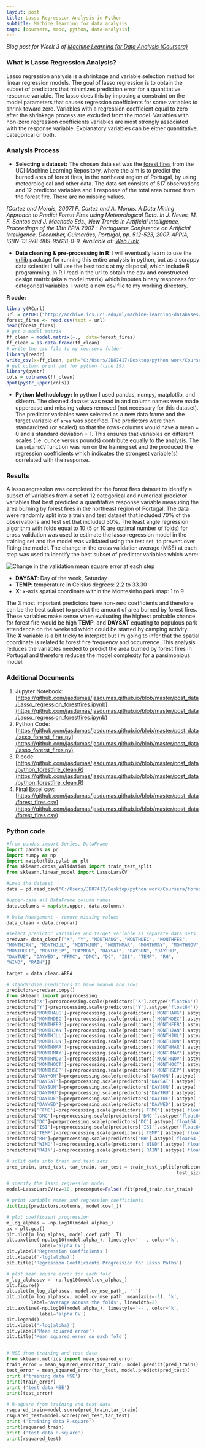 ```yaml
---
layout: post
title: Lasso Regression Analysis in Python
subtitle: Machine learning for data analysis
tags: [coursera, mooc, python, data-analysis]
---
```


_Blog post for Week 3 of [Machine Learning for Data Analysis (Coursera)](https://www.coursera.org/learn/machine-learning-data-analysis)_

### What is Lasso Regression Analysis?

Lasso regression analysis is a shrinkage and variable selection method for linear regression models. The goal of lasso regression is to obtain the subset of predictors that minimizes prediction error for a quantitative response variable. The lasso does this by imposing a constraint on the model parameters that causes regression coefficients for some variables to shrink toward zero. Variables with a regression coefficient equal to zero after the shrinkage process are excluded from the model. Variables with non-zero regression coefficients variables are most strongly associated with the response variable. Explanatory variables can be either quantitative, categorical or both.

### Analysis Process

* **Selecting a dataset:** The chosen data set was the [forest fires](http://archive.ics.uci.edu/ml/datasets/Forest+Fires) from the UCI Machine Learning Repository, where the aim is to predict the burned area of forest fires, in the northeast region of Portugal, by using meteorological and other data. The data set consists of 517 observations and 12 predictor variables and 1 response of the total area burned from the forest fire. There are no missing values.

_[Cortez and Morais, 2007] P. Cortez and A. Morais. A Data Mining Approach to Predict Forest Fires using Meteorological Data. In J. Neves, M. F. Santos and J. Machado Eds., New Trends in Artificial Intelligence, Proceedings of the 13th EPIA 2007 - Portuguese Conference on Artificial Intelligence, December, Guimarães, Portugal, pp. 512-523, 2007. APPIA, ISBN-13 978-989-95618-0-9. Available at: [Web Link](http://www3.dsi.uminho.pt/pcortez/fires.pdf)._

* **Data cleaning & pre-processing in R:** I will eventually learn to use the [urllib](https://docs.python.org/3/howto/urllib2.html) package for running this entire analysis in python, but as a scrappy data scientist I will use the best tools at my disposal, which include R programming. In R I read in the url to obtain the csv and constructed design matrix (aka a model matrix) which imputes binary responses for categorical variables. I wrote a new csv file to my working directory.

**R code:**

```r
library(RCurl)
url = getURL("http://archive.ics.uci.edu/ml/machine-learning-databases/forest-fires/forestfires.csv")
forest_fires <- read.csv(text = url)
head(forest_fires)
# get a model matrix
ff_clean = model.matrix(~.,  data=forest_fires)
ff_clean = as.data.frame(ff_clean)
# write the csv file to my coursera folder
library(readr)
write_csv(x=ff_clean, path="C:/Users/JD87417/Desktop/python work/Coursera/forest_fires.csv")
# get column print out for python (line 19)
library(pystr)
cols = colnames(ff_clean)
dput(pystr_upper(cols))
```

* **Python Methodology:** In python I used pandas, numpy, matplotlib, and sklearn. The cleaned dataset was read in and column names were made uppercase and missing values removed (not necessary for this dataset). The predictor variables were selected as a new data frame and the target variable of `area` was specified. The predictors were then standardized (or scaled) so that the rows-columns would have a mean = 0 and a standard deviation = 1. This ensures that variables on different scales (i.e. ounce versus pounds) contribute equally to the analysis. The `LassoLarsCV` function was run on the training set and the produced the regression coefficients which indicates the strongest variable(s) correlated with the response.

### Results

A lasso regression was completed for the forest fires dataset to identify a subset of variables from a set of 12 categorical and numerical predictor variables that best predicted a quantitative response variable measuring the area burning by forest fires in the northeast region of Portugal. The data were randomly split into a train and test dataset that included 70% of the observations and test set that included 30%. The least angle regression algorithm with folds equal to 10 (5 or 10 are optimal number of folds) for cross validation was used to estimate the lasso regression model in the training set and the model was validated using the test set, to prevent over fitting the model. The change in the cross validation average (MSE) at each step was used to identify the best subset of predictor variables which were:

![Change in the validation mean square error at each step](https://raw.githubusercontent.com/jasdumas/jasdumas.github.io/master/post_data/lasso_mse.png)

* **DAYSAT**: Day of the week, Saturday
* **TEMP**: temperature in Celsius degrees: 2.2 to 33.30
* **X**: x-axis spatial coordinate within the Montesinho park map: 1 to 9

The 3 most important predictors have non-zero coefficients and therefore can be the best subset to predict the amount of area burned by forest fires. These variables make sense when evaluating the highest probable chance for forest fire would be high **TEMP**, and **DAYSAT** equating to populous park attendance on the weekend which could be started by camping activity. The **X** variable is a bit tricky to interpret but I'm going to infer that the spatial coordinate is related to forest fire frequency and occurrence. This analysis reduces the variables needed to predict the area burned by forest fires in Portugal and therefore reduces the model complexity for a parsimonious model.

### Additional Documents

1. Jupyter Notebook: [https://github.com/jasdumas/jasdumas.github.io/blob/master/post_data/Lasso_regression_forestfires.ipynb](https://github.com/jasdumas/jasdumas.github.io/blob/master/post_data/Lasso_regression_forestfires.ipynb)
2. Python Code: [https://github.com/jasdumas/jasdumas.github.io/blob/master/post_data/lasso_forerst_fires.py](https://github.com/jasdumas/jasdumas.github.io/blob/master/post_data/lasso_forerst_fires.py)
3. R code: [https://github.com/jasdumas/jasdumas.github.io/blob/master/post_data/python_forestfire_clean.R](https://github.com/jasdumas/jasdumas.github.io/blob/master/post_data/python_forestfire_clean.R)
4. Final Excel csv: [https://github.com/jasdumas/jasdumas.github.io/blob/master/post_data/forest_fires.csv](https://github.com/jasdumas/jasdumas.github.io/blob/master/post_data/forest_fires.csv)

### Python code
```python
#from pandas import Series, DataFrame
import pandas as pd
import numpy as np
import matplotlib.pylab as plt
from sklearn.cross_validation import train_test_split
from sklearn.linear_model import LassoLarsCV

#Load the dataset
data = pd.read_csv("C:/Users/JD87417/Desktop/python work/Coursera/forest_fires.csv")

#upper-case all DataFrame column names
data.columns = map(str.upper, data.columns)

# Data Management - remove missing values
data_clean = data.dropna()

#select predictor variables and target variable as separate data sets  
predvar= data_clean[["X", "Y", "MONTHAUG", "MONTHDEC", "MONTHFEB",
"MONTHJAN", "MONTHJUL", "MONTHJUN", "MONTHMAR", "MONTHMAY", "MONTHNOV",
"MONTHOCT", "MONTHSEP", "DAYMON", "DAYSAT", "DAYSUN", "DAYTHU",
"DAYTUE", "DAYWED", "FFMC", "DMC", "DC", "ISI", "TEMP", "RH",
"WIND", "RAIN"]]

target = data_clean.AREA

# standardize predictors to have mean=0 and sd=1
predictors=predvar.copy()
from sklearn import preprocessing
predictors['X']=preprocessing.scale(predictors['X'].astype('float64'))
predictors['Y']=preprocessing.scale(predictors['Y'].astype('float64'))
predictors['MONTHAUG']=preprocessing.scale(predictors['MONTHAUG'].astype('float64'))
predictors['MONTHDEC']=preprocessing.scale(predictors['MONTHDEC'].astype('float64'))
predictors['MONTHFEB']=preprocessing.scale(predictors['MONTHFEB'].astype('float64'))
predictors['MONTHJAN']=preprocessing.scale(predictors['MONTHJAN'].astype('float64'))
predictors['MONTHJUL']=preprocessing.scale(predictors['MONTHJUL'].astype('float64'))
predictors['MONTHJUN']=preprocessing.scale(predictors['MONTHJUN'].astype('float64'))
predictors['MONTHMAR']=preprocessing.scale(predictors['MONTHMAR'].astype('float64'))
predictors['MONTHMAY']=preprocessing.scale(predictors['MONTHMAY'].astype('float64'))
predictors['MONTHNOV']=preprocessing.scale(predictors['MONTHNOV'].astype('float64'))
predictors['MONTHOCT']=preprocessing.scale(predictors['MONTHOCT'].astype('float64'))
predictors['MONTHSEP']=preprocessing.scale(predictors['MONTHSEP'].astype('float64'))
predictors['DAYMON']=preprocessing.scale(predictors['DAYMON'].astype('float64'))
predictors['DAYSAT']=preprocessing.scale(predictors['DAYSAT'].astype('float64'))
predictors['DAYSUN']=preprocessing.scale(predictors['DAYSUN'].astype('float64'))
predictors['DAYTHU']=preprocessing.scale(predictors['DAYTHU'].astype('float64'))
predictors['DAYTUE']=preprocessing.scale(predictors['DAYTUE'].astype('float64'))
predictors['DAYWED']=preprocessing.scale(predictors['DAYWED'].astype('float64'))
predictors['FFMC']=preprocessing.scale(predictors['FFMC'].astype('float64'))
predictors['DMC']=preprocessing.scale(predictors['DMC'].astype('float64'))
predictors['DC']=preprocessing.scale(predictors['DC'].astype('float64'))
predictors['ISI']=preprocessing.scale(predictors['ISI'].astype('float64'))
predictors['TEMP']=preprocessing.scale(predictors['TEMP'].astype('float64'))
predictors['RH']=preprocessing.scale(predictors['RH'].astype('float64'))
predictors['WIND']=preprocessing.scale(predictors['WIND'].astype('float64'))
predictors['RAIN']=preprocessing.scale(predictors['RAIN'].astype('float64'))

# split data into train and test sets
pred_train, pred_test, tar_train, tar_test = train_test_split(predictors, target,
                                                              test_size=.3, random_state=123)

# specify the lasso regression model
model=LassoLarsCV(cv=10, precompute=False).fit(pred_train,tar_train)

# print variable names and regression coefficients
dict(zip(predictors.columns, model.coef_))

# plot coefficient progression
m_log_alphas = -np.log10(model.alphas_)
ax = plt.gca()
plt.plot(m_log_alphas, model.coef_path_.T)
plt.axvline(-np.log10(model.alpha_), linestyle='--', color='k',
            label='alpha CV')
plt.ylabel('Regression Coefficients')
plt.xlabel('-log(alpha)')
plt.title('Regression Coefficients Progression for Lasso Paths')

# plot mean square error for each fold
m_log_alphascv = -np.log10(model.cv_alphas_)
plt.figure()
plt.plot(m_log_alphascv, model.cv_mse_path_, ':')
plt.plot(m_log_alphascv, model.cv_mse_path_.mean(axis=-1), 'k',
         label='Average across the folds', linewidth=2)
plt.axvline(-np.log10(model.alpha_), linestyle='--', color='k',
            label='alpha CV')
plt.legend()
plt.xlabel('-log(alpha)')
plt.ylabel('Mean squared error')
plt.title('Mean squared error on each fold')


# MSE from training and test data
from sklearn.metrics import mean_squared_error
train_error = mean_squared_error(tar_train, model.predict(pred_train))
test_error = mean_squared_error(tar_test, model.predict(pred_test))
print ('training data MSE')
print(train_error)
print ('test data MSE')
print(test_error)

# R-square from training and test data
rsquared_train=model.score(pred_train,tar_train)
rsquared_test=model.score(pred_test,tar_test)
print ('training data R-square')
print(rsquared_train)
print ('test data R-square')
print(rsquared_test)
```
